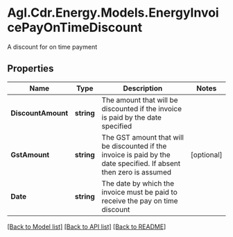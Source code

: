 # Agl.Cdr.Energy.Models.EnergyInvoicePayOnTimeDiscount
A discount for on time payment

## Properties

Name | Type | Description | Notes
------------ | ------------- | ------------- | -------------
**DiscountAmount** | **string** | The amount that will be discounted if the invoice is paid by the date specified | 
**GstAmount** | **string** | The GST amount that will be discounted if the invoice is paid by the date specified.  If absent then zero is assumed | [optional] 
**Date** | **string** | The date by which the invoice must be paid to receive the pay on time discount | 

[[Back to Model list]](../README.md#documentation-for-models) [[Back to API list]](../README.md#documentation-for-api-endpoints) [[Back to README]](../README.md)

